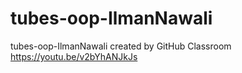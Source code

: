 # tubes-oop-IlmanNawali
tubes-oop-IlmanNawali created by GitHub Classroom
https://youtu.be/v2bYhANJkJs

